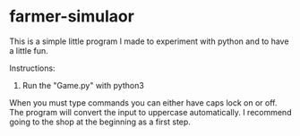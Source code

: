 # farmer-simulaor
This is a simple little program I made to experiment with python and to have a little fun.

Instructions:
1) Run the "Game.py" with python3

When you must type commands you can either have caps lock on or off. The program will convert the input to uppercase automatically. I recommend going to the shop at the beginning as a first step.
